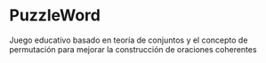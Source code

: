 # PuzzleWord
Juego educativo basado en teoría de conjuntos y el concepto de permutación para mejorar la construcción de oraciones coherentes
